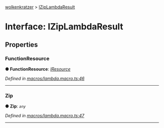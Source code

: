 [wolkenkratzer](../README.md) > [IZipLambdaResult](../interfaces/iziplambdaresult.md)



# Interface: IZipLambdaResult


## Properties
<a id="functionresource"></a>

###  FunctionResource

**●  FunctionResource**:  *[IResource](iresource.md)* 

*Defined in [macros/lambda.macro.ts:46](https://github.com/arminhammer/wolkenkratzer/blob/cd0c133/src/macros/lambda.macro.ts#L46)*





___

<a id="zip"></a>

###  Zip

**●  Zip**:  *`any`* 

*Defined in [macros/lambda.macro.ts:47](https://github.com/arminhammer/wolkenkratzer/blob/cd0c133/src/macros/lambda.macro.ts#L47)*





___


